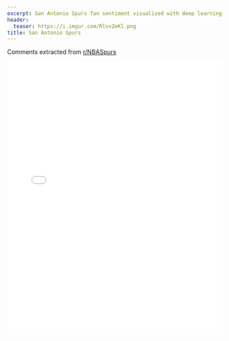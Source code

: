 ```yaml
---
excerpt: San Antonio Spurs fan sentiment visualized with deep learning.
header:
  teaser: https://i.imgur.com/RlsvZeKl.png
title: San Antonio Spurs
---
```


Comments extracted from [r/NBASpurs](https://reddit.com/r/NBASpurs)
<iframe id="igraph" scrolling="no" style="border:none;" seamless="seamless" src="/plots/NBA/SAS.html" height="640" width="100%"></iframe>